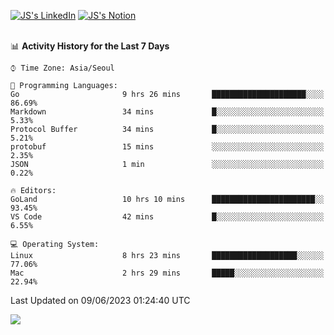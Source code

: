 
[![JS's LinkedIn](https://img.shields.io/badge/LinkedIn-blue?style=for-the-badge&logo=linkedin)](https://www.linkedin.com/in/jaeseung-lee-5a2a32139/) 
[![JS's Notion](https://img.shields.io/badge/Notion-black?style=for-the-badge&logo=notion)](https://bit.ly/ljswiki1) <br><br>
<!-- ![JS's GitHub stats](https://github-readme-stats-lemon-five.vercel.app/api?username=tkxkd0159&hide=contribs,prs,stars,issues&show_icons=true&theme=react&include_all_commits=true)   -->
<!-- ![Top Langs](https://github-readme-stats-lemon-five.vercel.app/api/top-langs/?username=tkxkd0159&layout=compact&hide=jupyter%20notebook,scss,html,css&langs_count=10)  -->


<!--START_SECTION:waka-->
📊 **Activity History for the Last 7 Days** 

```text
⌚︎ Time Zone: Asia/Seoul

💬 Programming Languages: 
Go                       9 hrs 26 mins       █████████████████████░░░░   86.69% 
Markdown                 34 mins             █░░░░░░░░░░░░░░░░░░░░░░░░   5.33% 
Protocol Buffer          34 mins             █░░░░░░░░░░░░░░░░░░░░░░░░   5.21% 
protobuf                 15 mins             ░░░░░░░░░░░░░░░░░░░░░░░░░   2.35% 
JSON                     1 min               ░░░░░░░░░░░░░░░░░░░░░░░░░   0.22%

🔥 Editors: 
GoLand                   10 hrs 10 mins      ███████████████████████░░   93.45% 
VS Code                  42 mins             █░░░░░░░░░░░░░░░░░░░░░░░░   6.55%

💻 Operating System: 
Linux                    8 hrs 23 mins       ███████████████████░░░░░░   77.06% 
Mac                      2 hrs 29 mins       █████░░░░░░░░░░░░░░░░░░░░   22.94%

```


 Last Updated on 09/06/2023 01:24:40 UTC
<!--END_SECTION:waka-->

<a href="https://github.com/tkxkd0159/dsalgo">
  <img align="center" src="https://github-readme-stats-lemon-five.vercel.app/api/pin/?username=tkxkd0159&repo=dsalgo&theme=react" />
</a>


<!---
- 🔭 I’m currently working on ...
- 🌱 I’m currently learning blockchain and distributed network
- 👯 I’m looking to collaborate on ...
- 🤔 I’m looking for help with ...
- 💬 Ask me about ...
- 📫 How to reach me: ...
- 😄 Pronouns: ...
- ⚡ Fun fact: ...
-->
